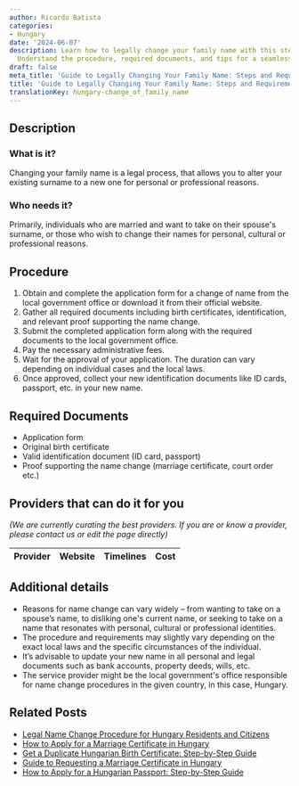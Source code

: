 ```yaml
---
author: Ricardo Batista
categories:
- Hungary
date: '2024-06-07'
description: Learn how to legally change your family name with this step-by-step guide.
  Understand the procedure, required documents, and tips for a seamless process.
draft: false
meta_title: 'Guide to Legally Changing Your Family Name: Steps and Requirements'
title: 'Guide to Legally Changing Your Family Name: Steps and Requirements'
translationKey: hungary-change_of_family_name
---
```


## Description
### What is it?
Changing your family name is a legal process, that allows you to alter your existing surname to a new one for personal or professional reasons.

### Who needs it?
Primarily, individuals who are married and want to take on their spouse's surname, or those who wish to change their names for personal, cultural or professional reasons.

## Procedure
1. Obtain and complete the application form for a change of name from the local government office or download it from their official website.
2. Gather all required documents including birth certificates, identification, and relevant proof supporting the name change.
3. Submit the completed application form along with the required documents to the local government office.
4. Pay the necessary administrative fees.
5. Wait for the approval of your application. The duration can vary depending on individual cases and the local laws.
6. Once approved, collect your new identification documents like ID cards, passport, etc. in your new name.

## Required Documents
- Application form
- Original birth certificate
- Valid identification document (ID card, passport)
- Proof supporting the name change (marriage certificate, court order etc.)

## Providers that can do it for you

_(We are currently curating the best providers. If you are or know a provider, please contact us or edit the page directly)_

| Provider        |     Website     |     Timelines    |       Cost      |
| :-------------: | :-------------: |  :-------------: | :-------------: |

## Additional details
- Reasons for name change can vary widely – from wanting to take on a spouse’s name, to disliking one's current name, or seeking to take on a name that resonates with personal, cultural or professional identities.
- The procedure and requirements may slightly vary depending on the exact local laws and the specific circumstances of the individual.
- It’s advisable to update your new name in all personal and legal documents such as bank accounts, property deeds, wills, etc.
- The service provider might be the local government's office responsible for name change procedures in the given country, in this case, Hungary.
## Related Posts

- [Legal Name Change Procedure for Hungary Residents and Citizens](https://tramitit.com/guides/hungary/name_change_registration/)
- [How to Apply for a Marriage Certificate in Hungary](https://tramitit.com/guides/hungary/marriage_certificate_application/)
- [Get a Duplicate Hungarian Birth Certificate: Step-by-Step Guide](https://tramitit.com/guides/hungary/application_for_duplicate_birth_certificate/)
- [Guide to Requesting a Marriage Certificate in Hungary](https://tramitit.com/guides/hungary/request_for_marriage_certificates/)
- [How to Apply for a Hungarian Passport: Step-by-Step Guide](https://tramitit.com/guides/hungary/passport_application/)